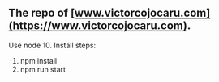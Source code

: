 ## The repo of  [www.victorcojocaru.com](https://www.victorcojocaru.com).

Use node 10.
Install steps:
1. npm install
2. npm run start